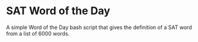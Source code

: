 # SAT Word of the Day

A simple Word of the Day bash script that gives the definition of a SAT word from a list of 6000 words.
